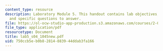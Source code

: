```yaml
---
content_type: resource
description: Laboratory Module 5. This handout contains lab objectives, notes, tasks,
  and specific questions to answer.
file: https://ol-ocw-studio-app-production.s3.amazonaws.com/courses/2-002-mechanics-and-materials-ii-spring-2004/750ccb5eb0b82814883944ddab3fa166_lab5_s04_1045new.pdf
file_type: application/pdf
resourcetype: Document
title: lab5_s04_1045new.pdf
uid: 750ccb5e-b0b8-2814-8839-44ddab3fa166
---
```

